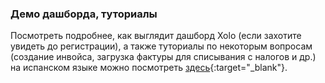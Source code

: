 ### Демо дашборда, туториалы

Посмотреть подробнее, как выглядит дашборд Xolo (если захотите увидеть до регистрации), а также туториалы по
некоторым вопросам (создание инвойса, загрузка фактуры для списывания с налогов и др.) на испанском языке можно
посмотреть
[здесь](https://www.xolo.io/zz-en/faq/xolo-spain/category/platform/subcategory/video-tutorials){:target="_blank"}.
